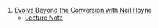 1. [Evolve Beyond the Conversion with Neil Hoyne](https://youtu.be/PhzWevVCNwE)
    - [Lecture Note](./Note/Evolve_Beyond_the_Conversion.md)